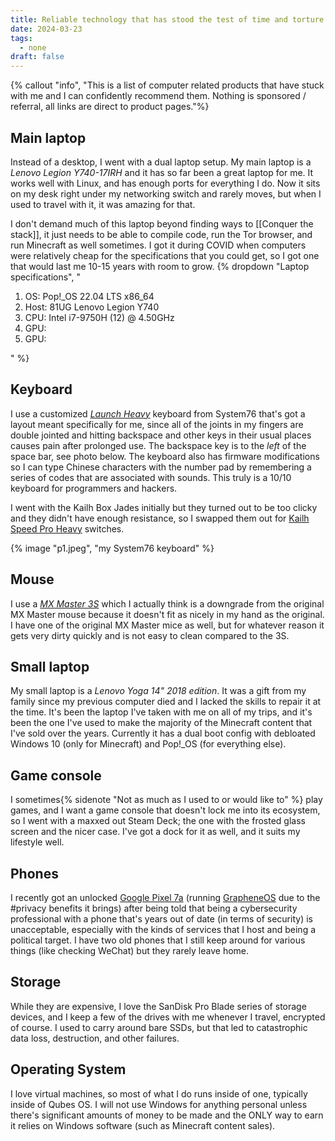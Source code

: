 ```yaml
---
title: Reliable technology that has stood the test of time and torture
date: 2024-03-23
tags:
  - none
draft: false
---
```

{% callout "info", "This is a list of computer related products that have stuck with me and I can confidently recommend them. Nothing is sponsored / referral, all links are direct to product pages."%}

## Main laptop
Instead of a desktop, I went with a dual laptop setup. My main laptop is a *Lenovo Legion Y740-17IRH* and it has so far been a great laptop for me. It works well with Linux, and has enough ports for everything I do. Now it sits on my desk right under my networking switch and rarely moves, but when I used to travel with it, it was amazing for that.

I don't demand much of this laptop beyond finding ways to [[Conquer the stack]], it just needs to be able to compile code, run the Tor browser, and run Minecraft as well sometimes. I got it during COVID when computers were relatively cheap for the specifications that you could get, so I got one that would last me 10-15 years with room to grow.
{% dropdown "Laptop specifications", "
<ol>
  <li>OS: Pop!_OS 22.04 LTS x86_64</li>
  <li>Host: 81UG Lenovo Legion Y740</li>
  <li>CPU: Intel i7-9750H (12) @ 4.50GHz</li>
  <li>GPU:</li>
  <li>GPU:</li>
</ol>" %}

## Keyboard
I use a customized *[Launch Heavy](https://system76.com/accessories/launch)* keyboard from System76 that's got a layout meant specifically for me, since all of the joints in my fingers are double jointed and hitting backspace and other keys in their usual places causes pain after prolonged use. The backspace key is to the *left* of the space bar, see photo below. The keyboard also has firmware modifications so I can type Chinese characters with the number pad by remembering a series of codes that are associated with sounds. This truly is a 10/10 keyboard for programmers and hackers.

I went with the Kailh Box Jades initially but they turned out to be too clicky and they didn't have enough resistance, so I swapped them out for [Kailh Speed Pro Heavy](https://keychron.com.es/products/kailh-speed-pro-heavy-switch) switches.

{% image "p1.jpeg", "my System76 keyboard" %}

## Mouse
I use a [*MX Master 3S*](https://www.logitech.com/en-us/products/mice/mx-master-3s.910-006556.html) which I actually think is a downgrade from the original MX Master mouse because it doesn't fit as nicely in my hand as the original. I have one of the original MX Master mice as well, but for whatever reason it gets very dirty quickly and is not easy to clean compared to the 3S.

## Small laptop
My small laptop is a *Lenovo Yoga 14" 2018 edition*. It was a gift from my family since my previous computer died and I lacked the skills to repair it at the time. It's been the laptop I've taken with me on all of my trips, and it's been the one I've used to make the majority of the Minecraft content that I've sold over the years. Currently it has a dual boot config with debloated Windows 10 (only for Minecraft) and Pop!_OS (for everything else).

## Game console
I sometimes{% sidenote "Not as much as I used to or would like to" %} play games, and I want a game console that doesn't lock me into its ecosystem, so I went with a maxxed out Steam Deck; the one with the frosted glass screen and the nicer case. I've got a dock for it as well, and it suits my lifestyle well.

## Phones
I recently got an unlocked [Google Pixel 7a](https://store.google.com/product/pixel_7a) (running [GrapheneOS](https://grapheneos.org/) due to the #privacy benefits it brings) after being told that being a cybersecurity professional with a phone that's years out of date (in terms of security) is unacceptable, especially with the kinds of services that I host and being a political target. I have two old phones that I still keep around for various things (like checking WeChat) but they rarely leave home.

## Storage
While they are expensive, I love the SanDisk Pro Blade series of storage devices, and I keep a few of the drives with me whenever I travel, encrypted of course. I used to carry around bare SSDs, but that led to catastrophic data loss, destruction, and other failures.

## Operating System
I love virtual machines, so most of what I do runs inside of one, typically inside of Qubes OS. I will not use Windows for anything personal unless there's significant amounts of money to be made and the ONLY way to earn it relies on Windows software (such as Minecraft content sales).